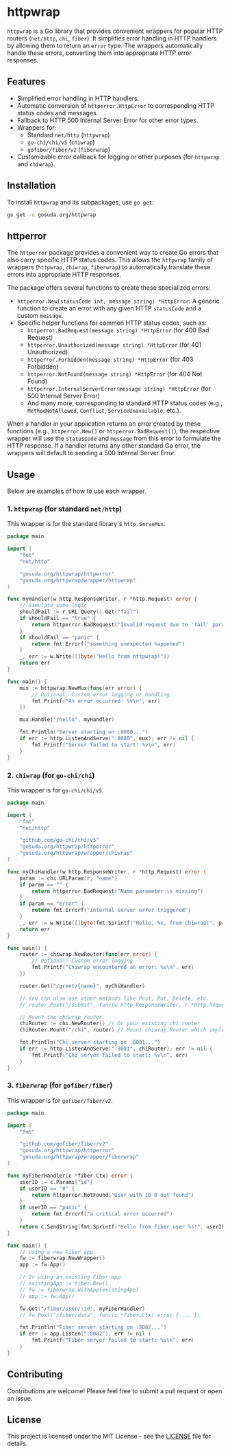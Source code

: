 # httpwrap

`httpwrap` is a Go library that provides convenient wrappers for popular HTTP routers (`net/http`, `chi`, `fiber`). It simplifies error handling in HTTP handlers by allowing them to return an `error` type. The wrappers automatically handle these errors, converting them into appropriate HTTP error responses.

## Features

*   Simplified error handling in HTTP handlers.
*   Automatic conversion of `httperror.HttpError` to corresponding HTTP status codes and messages.
*   Fallback to HTTP 500 Internal Server Error for other error types.
*   Wrappers for:
    *   Standard `net/http` (`httpwrap`)
    *   `go-chi/chi/v5` (`chiwrap`)
    *   `gofiber/fiber/v2` (`fiberwrap`)
*   Customizable error callback for logging or other purposes (for `httpwrap` and `chiwrap`).

## Installation

To install `httpwrap` and its subpackages, use `go get`:

```bash
go get -u gosuda.org/httpwrap
```

## httperror

The `httperror` package provides a convenient way to create Go errors that also carry specific HTTP status codes. This allows the `httpwrap` family of wrappers (`httpwrap`, `chiwrap`, `fiberwrap`) to automatically translate these errors into appropriate HTTP responses.

The package offers several functions to create these specialized errors:

*   `httperror.New(statusCode int, message string) *HttpError`: A generic function to create an error with any given HTTP `statusCode` and a custom `message`.
*   Specific helper functions for common HTTP status codes, such as:
    *   `httperror.BadRequest(message string) *HttpError` (for 400 Bad Request)
    *   `httperror.Unauthorized(message string) *HttpError` (for 401 Unauthorized)
    *   `httperror.Forbidden(message string) *HttpError` (for 403 Forbidden)
    *   `httperror.NotFound(message string) *HttpError` (for 404 Not Found)
    *   `httperror.InternalServerError(message string) *HttpError` (for 500 Internal Server Error)
    *   And many more, corresponding to standard HTTP status codes (e.g., `MethodNotAllowed`, `Conflict`, `ServiceUnavailable`, etc.).

When a handler in your application returns an error created by these functions (e.g., `httperror.New()` or `httperror.BadRequest()`), the respective wrapper will use the `statusCode` and `message` from this error to formulate the HTTP response. If a handler returns any other standard Go error, the wrappers will default to sending a 500 Internal Server Error.

## Usage

Below are examples of how to use each wrapper.

### 1. `httpwrap` (for standard `net/http`)

This wrapper is for the standard library's `http.ServeMux`.

```go
package main

import (
	"fmt"
	"net/http"

	"gosuda.org/httpwrap/httperror"
	"gosuda.org/httpwrap/wrapper/httpwrap"
)

func myHandler(w http.ResponseWriter, r *http.Request) error {
	// Simulate some logic
	shouldFail := r.URL.Query().Get("fail")
	if shouldFail == "true" {
		return httperror.BadRequest("Invalid request due to 'fail' parameter")
	}
	if shouldFail == "panic" {
		return fmt.Errorf("something unexpected happened")
	}
	_, err := w.Write([]byte("Hello from httpwrap!"))
	return err
}

func main() {
	mux := httpwrap.NewMux(func(err error) {
		// Optional: Custom error logging or handling
		fmt.Printf("An error occurred: %v\n", err)
	})

	mux.Handle("/hello", myHandler)

	fmt.Println("Server starting on :8080...")
	if err := http.ListenAndServe(":8080", mux); err != nil {
		fmt.Printf("Server failed to start: %v\n", err)
	}
}
```

### 2. `chiwrap` (for `go-chi/chi`)

This wrapper is for `go-chi/chi/v5`.

```go
package main

import (
	"fmt"
	"net/http"

	"github.com/go-chi/chi/v5"
	"gosuda.org/httpwrap/httperror"
	"gosuda.org/httpwrap/wrapper/chiwrap"
)

func myChiHandler(w http.ResponseWriter, r *http.Request) error {
	param := chi.URLParam(r, "name")
	if param == "" {
		return httperror.BadRequest("Name parameter is missing")
	}
	if param == "error" {
		return fmt.Errorf("internal server error triggered")
	}
	_, err := w.Write([]byte(fmt.Sprintf("Hello, %s, from chiwrap!", param)))
	return err
}

func main() {
	router := chiwrap.NewRouter(func(err error) {
		// Optional: Custom error logging
		fmt.Printf("Chiwrap encountered an error: %v\n", err)
	})

	router.Get("/greet/{name}", myChiHandler)

	// You can also use other methods like Post, Put, Delete, etc.
	// router.Post("/submit", func(w http.ResponseWriter, r *http.Request) error { ... })

	// Mount the chiwrap router
	chiRouter := chi.NewRouter() // Or your existing chi router
	chiRouter.Mount("/chi", router) // Mount chiwrap.Router which implements http.Handler

	fmt.Println("Chi server starting on :8081...")
	if err := http.ListenAndServe(":8081", chiRouter); err != nil {
		fmt.Printf("Chi server failed to start: %v\n", err)
	}
}
```

### 3. `fiberwrap` (for `gofiber/fiber`)

This wrapper is for `gofiber/fiber/v2`.

```go
package main

import (
	"fmt"

	"github.com/gofiber/fiber/v2"
	"gosuda.org/httpwrap/httperror"
	"gosuda.org/httpwrap/wrapper/fiberwrap"
)

func myFiberHandler(c *fiber.Ctx) error {
	userID := c.Params("id")
	if userID == "0" {
		return httperror.NotFound("User with ID 0 not found")
	}
	if userID == "panic" {
		return fmt.Errorf("a critical error occurred")
	}
	return c.SendString(fmt.Sprintf("Hello from Fiber user %s!", userID))
}

func main() {
	// Using a new Fiber app
	fw := fiberwrap.NewWrapper()
	app := fw.App()

	// Or using an existing Fiber app
	// existingApp := fiber.New()
	// fw := fiberwrap.WithApp(existingApp)
	// app := fw.App()

	fw.Get("/fiber/user/:id", myFiberHandler)
	// fw.Post("/fiber/data", func(c *fiber.Ctx) error { ... })

	fmt.Println("Fiber server starting on :8082...")
	if err := app.Listen(":8082"); err != nil {
		fmt.Printf("Fiber server failed to start: %v\n", err)
	}
}
```

## Contributing

Contributions are welcome! Please feel free to submit a pull request or open an issue.

## License

This project is licensed under the MIT License - see the [LICENSE](LICENSE) file for details.

